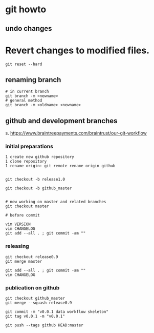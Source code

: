 
# git howto

## undo changes
# Revert changes to modified files.
    git reset --hard
  
## renaming branch
    # in current branch
    git branch -m <newname>
    # general method
    git branch -m <oldname> <newname>

## github and development branches

s. https://www.braintreepayments.com/braintrust/our-git-workflow

### initial preparations

    1 create new github repository
    1 clone repository
    1 rename origin: git remote rename origin github

    
    git checkout -b release1.0
    
    git checkout -b github_master
    
    
    # now working on master and related branches
    git checkout master
    
    # before commit
    
    vim VERSION
    vim CHANGELOG
    git add --all . ; git commit -am ""
    
### releasing

    git checkout release0.9
    git merge master
    
    git add --all . ; git commit -am ""
    vim CHANGELOG
    
### publication on github

    git checkout github_master
    git merge --squash release0.9 
    
    git commit -m "v0.0.1 data workflow skeleton"
    git tag v0.0.1 -m "v0.0.1"
    
    git push --tags github HEAD:master
    
    
    

